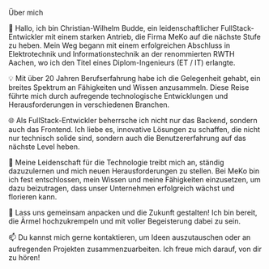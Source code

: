 Über mich

🚀 Hallo, ich bin Christian-Wilhelm Budde, ein leidenschaftlicher FullStack-Entwickler mit einem starken Antrieb, die Firma MeKo auf die nächste Stufe zu heben. Mein Weg begann mit einem erfolgreichen Abschluss in Elektrotechnik und Informationstechnik an der renommierten RWTH Aachen, wo ich den Titel eines Diplom-Ingenieurs (ET / IT) erlangte.

💡 Mit über 20 Jahren Berufserfahrung habe ich die Gelegenheit gehabt, ein breites Spektrum an Fähigkeiten und Wissen anzusammeln. Diese Reise führte mich durch aufregende technologische Entwicklungen und Herausforderungen in verschiedenen Branchen.

🌐 Als FullStack-Entwickler beherrsche ich nicht nur das Backend, sondern auch das Frontend. Ich liebe es, innovative Lösungen zu schaffen, die nicht nur technisch solide sind, sondern auch die Benutzererfahrung auf das nächste Level heben.

🔧 Meine Leidenschaft für die Technologie treibt mich an, ständig dazuzulernen und mich neuen Herausforderungen zu stellen. Bei MeKo bin ich fest entschlossen, mein Wissen und meine Fähigkeiten einzusetzen, um dazu beizutragen, dass unser Unternehmen erfolgreich wächst und florieren kann.

🌟 Lass uns gemeinsam anpacken und die Zukunft gestalten! Ich bin bereit, die Ärmel hochzukrempeln und mit voller Begeisterung dabei zu sein.

📫 Du kannst mich gerne kontaktieren, um Ideen auszutauschen oder an aufregenden Projekten zusammenzuarbeiten. Ich freue mich darauf, von dir zu hören!
